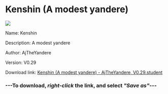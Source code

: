 # Kenshin (A modest yandere)

<img src = "https://raw.githubusercontent.com/Arbiter1223/Daigaku-Gurashi-Custom-Students/master/Students/Files/Kenshin%20(A%20modest%20yandere).png">

Name: Kenshin

Description: A modest yandere

Author: AjTheYandere

Version: V0.29

Download link: <a href="https://raw.githubusercontent.com/Arbiter1223/Daigaku-Gurashi-Custom-Students/master/Students/Files/Kenshin%20(A%20modest%20yandere)%20-%20AjTheYandere%2C%20V0.29.student">Kenshin (A modest yandere) - AjTheYandere, V0.29.student</a>

### ---**To download, _right-click_ the link, and select _"Save as"_**---
